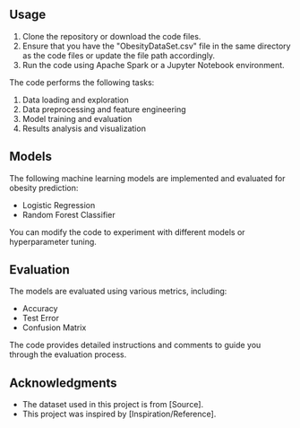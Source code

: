 ## Usage

1. Clone the repository or download the code files.
2. Ensure that you have the "ObesityDataSet.csv" file in the same directory as the code files or update the file path accordingly.
3. Run the code using Apache Spark or a Jupyter Notebook environment.

The code performs the following tasks:

1. Data loading and exploration
2. Data preprocessing and feature engineering
3. Model training and evaluation
4. Results analysis and visualization

## Models

The following machine learning models are implemented and evaluated for obesity prediction:

- Logistic Regression
- Random Forest Classifier

You can modify the code to experiment with different models or hyperparameter tuning.

## Evaluation

The models are evaluated using various metrics, including:

- Accuracy
- Test Error
- Confusion Matrix

The code provides detailed instructions and comments to guide you through the evaluation process.

## Acknowledgments

- The dataset used in this project is from [Source].
- This project was inspired by [Inspiration/Reference].
